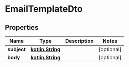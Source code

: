 # EmailTemplateDto

## Properties
Name | Type | Description | Notes
------------ | ------------- | ------------- | -------------
**subject** | [**kotlin.String**](.md) |  |  [optional]
**body** | [**kotlin.String**](.md) |  |  [optional]
